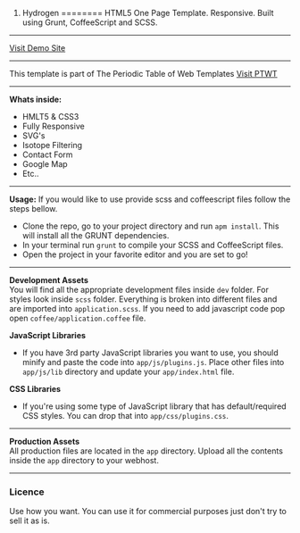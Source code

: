 1. Hydrogen
========
HTML5 One Page Template. Responsive. Built using Grunt, CoffeeScript and SCSS.
***
[Visit Demo Site](http://owl-design.net/demos/hydrogen/)
***
This template is part of The Periodic Table of Web Templates
[Visit PTWT](http://owl-design.net/ptwt/)
***
<b>Whats inside:</b>
* HMLT5 & CSS3
* Fully Responsive
* SVG's
* Isotope Filtering
* Contact Form
* Google Map
* Etc..

***

<b>Usage:</b>
If you would like to use provide scss and coffeescript files follow the steps bellow.

* Clone the repo, go to your project directory and run ```apm install```. This will install all the GRUNT dependencies.
* In your terminal run ```grunt``` to compile your SCSS and CoffeeScript files.
* Open the project in your favorite editor and you are set to go!

***

<b>Development Assets</b><br />
You will find all the appropriate development files inside ```dev``` folder. For styles look inside ```scss``` folder. Everything is broken into different files and are imported into ```application.scss```. If you need to add javascript code pop open ```coffee/application.coffee``` file.

<b>JavaScript Libraries</b>
* If you have 3rd party JavaScript libraries you want to use, you should minify and paste the code into ```app/js/plugins.js```. Place other files into ```app/js/lib``` directory and update your ```app/index.html``` file.

<b>CSS Libraries</b>
* If you're using some type of JavaScript library that has default/required CSS styles. You can drop that into ```app/css/plugins.css```.

***

<b>Production Assets</b><br />
All production files are located in the ```app``` directory. Upload all the contents inside the ```app``` directory to your webhost.

***

### Licence
Use how you want. You can use it for commercial purposes just don't try to sell it as is.
